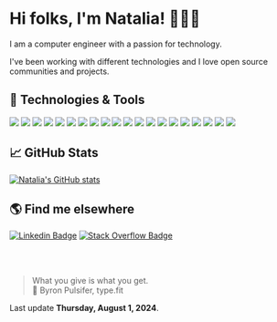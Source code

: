 # Hi folks, I'm Natalia! 🙋🏻‍♀️

I am a computer engineer with a passion for technology.

I've been working with different technologies and I love open source communities and projects. 

## 🔧 Technologies & Tools

![](https://img.shields.io/badge/Visual_Studio_Code-0078D4?style=for-the-badge&logo=visual%20studio%20code&logoColor=white)
![](https://img.shields.io/badge/Arduino_IDE-00979D?style=for-the-badge&logo=arduino&logoColor=white)
![](https://img.shields.io/badge/sublime_text-%23575757.svg?&style=for-the-badge&logo=sublime-text&logoColor=important)
![](https://img.shields.io/badge/VIM-%2311AB00.svg?&style=for-the-badge&logo=vim&logoColor=white)
![](https://img.shields.io/badge/sublime_text-%23575757.svg?&style=for-the-badge&logo=sublime-text&logoColor=important)
![](https://img.shields.io/badge/HTML5-E34F26?style=for-the-badge&logo=html5&logoColor=white)
![](https://img.shields.io/badge/JavaScript-323330?style=for-the-badge&logo=javascript&logoColor=F7DF1E)
![](https://img.shields.io/badge/json-5E5C5C?style=for-the-badge&logo=json&logoColor=white)
![](https://img.shields.io/badge/Puppeteer-40B5A4?style=for-the-badge&logo=Puppeteer&logoColor=white)
![](https://img.shields.io/badge/npm-CB3837?style=for-the-badge&logo=npm&logoColor=white)
![](https://img.shields.io/badge/Node.js-339933?style=for-the-badge&logo=nodedotjs&logoColor=white)
![](https://img.shields.io/badge/Express.js-000000?style=for-the-badge&logo=express&logoColor=white)
![](https://img.shields.io/badge/Sass-CC6699?style=for-the-badge&logo=sass&logoColor=white)
![](https://img.shields.io/badge/Amazon_AWS-232F3E?style=for-the-badge&logo=amazon-aws&logoColor=white)
![](https://img.shields.io/badge/Linux-FCC624?style=for-the-badge&logo=linux&logoColor=black)
![](https://img.shields.io/badge/Ubuntu-E95420?style=for-the-badge&logo=ubuntu&logoColor=white)
![](https://img.shields.io/badge/Windows-0078D6?style=for-the-badge&logo=windows&logoColor=white)
![](https://img.shields.io/badge/MongoDB-white?style=for-the-badge&logo=mongodb&logoColor=4EA94B)
![](https://img.shields.io/badge/Git-F05032?style=for-the-badge&logo=git&logoColor=white)
![](https://img.shields.io/badge/Docker-2CA5E0?style=for-the-badge&logo=docker&logoColor=white)

<!-- Got icons from here: https://github.com/alexandresanlim/Badges4-README.md-Profile --> 

## &#x1f4c8; GitHub Stats

[![Natalia's GitHub stats](https://github-readme-stats.vercel.app/api?username=nataliaconde&count_private=true&show_icons=true&theme=radical)](https://github.com/nataliaconde/github-readme-stats)

## 🌎 Find me elsewhere

[![Linkedin Badge](https://img.shields.io/badge/LinkedIn-0077B5?style=for-the-badge&logo=linkedin&logoColor=white&link=https://br.linkedin.com/in/nataliaconde)](https://br.linkedin.com/in/nataliaconde)
[![Stack Overflow Badge](https://img.shields.io/badge/Stack_Overflow-FE7A16?style=for-the-badge&logo=stack-overflow&logoColor=white&link=https://stackoverflow.com/users/8979207/nataliec)](https://stackoverflow.com/users/8979207/nataliec)

<br><br>

> What you give is what you get. <br>
> 📖 Byron Pulsifer, type.fit

Last update <b>Thursday, August 1, 2024</b>.